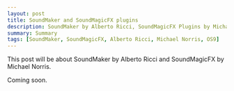 ```yaml
---
layout: post
title: SoundMaker and SoundMagicFX plugins
description: SoundMaker by Alberto Ricci, SoundMagicFX Plugins by Michael Norris
summary: Summary
tags: [SoundMaker, SoundMagicFX, Alberto Ricci, Michael Norris, OS9]
---
```


This post will be about SoundMaker by Alberto Ricci and SoundMagicFX by Michael Norris.

Coming soon.
